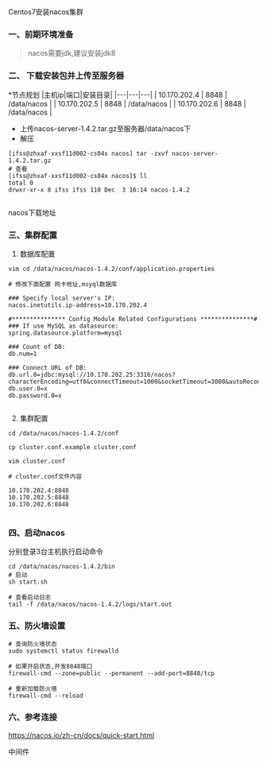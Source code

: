 <div data-cover="" class="title">Centos7安装nacos集群</div>

### 一、前期环境准备

> nacos需要jdk,建议安装jdk8

### 二、 下载安装包并上传至服务器

*节点规划
|主机ip|端口|安装目录|
|---|---|---|
| 10.170.202.4 | 8848 | /data/nacos |
| 10.170.202.5 | 8848 | /data/nacos |
| 10.170.202.6 | 8848 | /data/nacos |

* 上传nacos-server-1.4.2.tar.gz至服务器/data/nacos下
* 解压

```
[ifss@zhxaf-xxsf11d002-cs04x nacos] tar -zxvf nacos-server-1.4.2.tar.gz
# 查看
[ifss@zhxaf-xxsf11d002-cs04x nacos]$ ll
total 0
drwxr-xr-x 8 ifss ifss 110 Dec  3 16:14 nacos-1.4.2
​
```

nacos下载地址

### 三、集群配置

1. 数据库配置

```
vim cd /data/nacos/nacos-1.4.2/conf/application.properties
```

```
# 修改下面配置 网卡地址,msyql数据库
​
### Specify local server's IP:
nacos.inetutils.ip-address=10.170.202.4
​
#*************** Config Module Related Configurations ***************#
### If use MySQL as datasource:
spring.datasource.platform=mysql
​
### Count of DB:
db.num=1
​
### Connect URL of DB:
db.url.0=jdbc:mysql://10.170.202.25:3316/nacos?characterEncoding=utf8&connectTimeout=1000&socketTimeout=3000&autoReconnect=true&useUnicode=true&useSSL=false&serverTimezone=Asia/Shanghai
db.user.0=x
db.password.0=x
​
```

2. 集群配置

```
cd /data/nacos/nacos-1.4.2/conf
​
cp cluster.conf.example cluster.conf
​
vim cluster.conf
```

```
# cluster.conf文件内容
​
10.170.202.4:8848
10.170.202.5:8848
10.170.202.6:8848
​
```

### 四、启动nacos

分别登录3台主机执行启动命令

```
cd /data/nacos/nacos-1.4.2/bin
# 启动
sh start.sh
​
# 查看启动日志
tail -f /data/nacos/nacos-1.4.2/logs/start.out
```

### 五、防火墙设置

```
# 查询防火墙状态
sudo systemctl status firewalld
​
# 如果开启状态,开发8848端口
firewall-cmd --zone=public --permanent --add-port=8848/tcp
​
# 重新加载防火墙
firewall-cmd --reload
```

### 六、参考连接

https://nacos.io/zh-cn/docs/quick-start.html

中间件